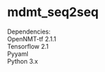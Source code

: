 # mdmt_seq2seq
Dependencies: <br />
OpenNMT-tf 2.1.1 <br />
Tensorflow 2.1 <br />
Pyyaml <br />
Python 3.x <br />
